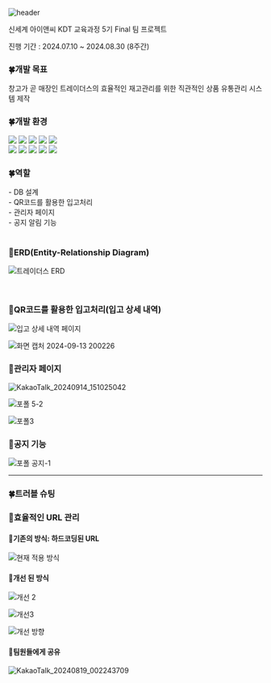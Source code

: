 ![header](https://capsule-render.vercel.app/api?type=waving&color=0:BCF5A9,100:A9F5E1&height=300&section=header&text=Traders로%205이소~(BE)&fontSize=75)

<p align="left"> 신세계 아이앤씨 KDT 교육과정 5기 Final 팀 프로젝트 </p>
<p align="left"> 진행 기간 : 2024.07.10 ~ 2024.08.30 (8주간)</p>
  
<h3> 🍀개발 목표 </h3>
<p align="left"> 창고가 곧 매장인 트레이더스의 효율적인 재고관리를 위한 직관적인 상품 유통관리 시스템 제작</p>

<h3> 🍀개발 환경 </h3>
<div align="left">
  <img src="https://img.shields.io/badge/Java-007396?style=for-the-badge&logo=OpenJDK&logoColor=white">
  <img src="https://img.shields.io/badge/springboot-6DB33F?style=for-the-badge&logo=springboot&logoColor=white">
  <img src="https://img.shields.io/badge/springsecurity-6DB33F?style=for-the-badge&logo=springsecurity&logoColor=white">
  <img src="https://img.shields.io/badge/mysql-4479A1?style=for-the-badge&logo=mysql&logoColor=white">
  <img src="https://img.shields.io/badge/react-61DAFB?style=for-the-badge&logo=react&logoColor=white">
</div>
<div align="left">
  <img src="https://img.shields.io/badge/axios-5A29E4?style=for-the-badge&logo=axios&logoColor=white">
  <img src="https://img.shields.io/badge/javascript-F7DF1E?style=for-the-badge&logo=javascript&logoColor=white">
  <img src="https://img.shields.io/badge/html5-E34F26?style=for-the-badge&logo=html5&logoColor=white">
  <img src="https://img.shields.io/badge/css3-1572B6?style=for-the-badge&logo=css3&logoColor=white">
  <img src="https://img.shields.io/badge/chartJs-FF6384?style=for-the-badge&logo=chartdotjs&logoColor=white">
</div>

<h3> 🍀역할 </h3>
- DB 설계 </br>
- QR코드를 활용한 입고처리</br>
- 관리자 페이지</br>
- 공지 알림 기능</br>
<br/>
<h3> 📌ERD(Entity-Relationship Diagram) </h3>

![트레이더스 ERD](https://github.com/user-attachments/assets/095d8ad5-ba71-40c0-a87d-07394378e36a)

<br/>
<h3> 📌QR코드를 활용한 입고처리(입고 상세 내역) </h3>

![입고 상세 내역 페이지](https://github.com/user-attachments/assets/198b14e3-71fc-4e4e-9a65-94fa43f65aec)

![화면 캡처 2024-09-13 200226](https://github.com/user-attachments/assets/f6036df2-ade4-48f4-b96d-3b74c6230303)
<br/>
<h3> 📌관리자 페이지 </h3>

![KakaoTalk_20240914_151025042](https://github.com/user-attachments/assets/548c5d53-0560-42b4-9220-34b258250f76)

![포폴 5-2](https://github.com/user-attachments/assets/b219c59d-c397-4cd5-907a-84899cf19a00)

![포폴3](https://github.com/user-attachments/assets/83659439-acfe-43cc-9170-359947de557c)
<br/>
<h3> 📌공지 기능 </h3>

![포폴 공지-1](https://github.com/user-attachments/assets/08559a78-8264-4f27-ad8a-70ab27e81b72)

<hr/>
<h3> 🍀트러블 슈팅 </h3>

<h3> 📌효율적인 URL 관리 </h3>
<h4 align="left"> 📎기존의 방식: 하드코딩된 URL </h4>

![현재 적용 방식](https://github.com/user-attachments/assets/76233d64-1344-4553-8415-bfb3d9062f25)
<br/>
<h4 align="left"> 📎개선 된 방식 </h4>

![개선 2](https://github.com/user-attachments/assets/15ce8294-7cad-4421-ba6e-a53edf90be52)

![개선3](https://github.com/user-attachments/assets/cb015c1b-2859-44ec-9440-29a4da815f79)

![개선 방향](https://github.com/user-attachments/assets/e1a60ff0-1f91-4ad6-8d82-3177119228a2)
<br/>
<h4 align="left"> 📎팀원들에게 공유 </h4>

![KakaoTalk_20240819_002243709](https://github.com/user-attachments/assets/21f098f7-156f-40f3-b42a-ea61369eb925)




